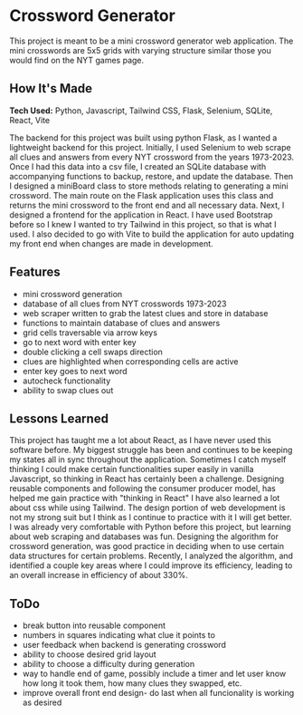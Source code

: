 # Crossword Generator
This project is meant to be a mini crossword generator web application.  The mini crosswords are 5x5 grids with varying structure similar those you would find on the NYT games page.

## How It's Made

**Tech Used:** Python, Javascript, Tailwind CSS, Flask, Selenium, SQLite, React, Vite

The backend for this project was built using python Flask, as I wanted a lightweight backend for this project.  Initially, I used Selenium to web scrape all clues and answers from every NYT crossword
from the years 1973-2023.  Once I had this data into a csv file, I created an SQLite database with accompanying functions to backup, restore, and update the database.  Then I designed a miniBoard class
to store methods relating to generating a mini crossword.  The main route on the Flask application uses this class and returns the mini crossword to the front end and all necessary data.  Next, I designed
a frontend for the application in React.  I have used Bootstrap before so I knew I wanted to try Tailwind in this project, so that is what I used.  I also decided to go with Vite to build the application 
for auto updating my front end when changes are made in development.

## Features

* mini crossword generation
* database of all clues from NYT crosswords 1973-2023
* web scraper written to grab the latest clues and store in database
* functions to maintain database of clues and answers
* grid cells traversable via arrow keys
* go to next word with enter key
* double clicking a cell swaps direction
* clues are highlighted when corresponding cells are active
* enter key goes to next word
* autocheck functionality
* ability to swap clues out

## Lessons Learned

This project has taught me a lot about React, as I have never used this software before.  My biggest struggle has been and continues to be keeping my states all in sync throughout the application.
Sometimes I catch myself thinking I could make certain functionalities super easily in vanilla Javascript, so thinking in React has certainly been a challenge.  Designing reusable components and following the consumer producer model, has helped me gain practice with "thinking in React" I have also learned a lot about css
while using Tailwind.  The design portion of web development is not my strong suit but I think as I continue to practice with it I will get better.  I was already very comfortable with Python before
this project, but learning about web scraping and databases was fun.  Designing the algorithm for crossword generation, was good practice in deciding when to use certain data structures for certain
problems.  Recently, I analyzed the algorithm, and identified a couple key areas where I could improve its efficiency, leading to an overall increase in efficiency of about 330%.

## ToDo

* break button into reusable component
* numbers in squares indicating what clue it points to
* user feedback when backend is generating crossword
* ability to choose desired grid layout
* ability to choose a difficulty during generation
* way to handle end of game, possibly include a timer and let user know how long it took them, how many clues they swapped, etc.
* improve overall front end design- do last when all funcionality is working as desired
